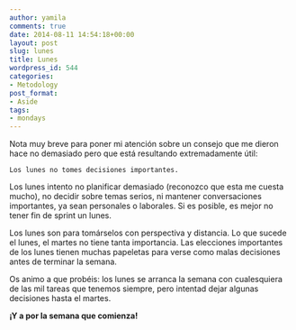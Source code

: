 ```yaml
---
author: yamila
comments: true
date: 2014-08-11 14:54:18+00:00
layout: post
slug: lunes
title: Lunes
wordpress_id: 544
categories:
- Metodology
post_format:
- Aside
tags:
- mondays
---
```


Nota muy breve para poner mi atención sobre un consejo que me dieron hace no demasiado pero que está resultando extremadamente útil:




    Los lunes no tomes decisiones importantes.




Los lunes intento no planificar demasiado (reconozco que esta me cuesta mucho), no decidir sobre temas serios, ni mantener conversaciones importantes, ya sean personales o laborales. Si es posible, es mejor no tener fin de sprint un lunes.

Los lunes son para tomárselos con perspectiva y distancia. Lo que sucede el lunes, el martes no tiene tanta importancia. Las elecciones importantes de los lunes tienen muchas papeletas para verse como malas decisiones antes de terminar la semana.

Os animo a que probéis: los lunes se arranca la semana con cualesquiera de las mil tareas que tenemos siempre, pero intentad dejar algunas decisiones hasta el martes.

**¡Y a por la semana que comienza!**

